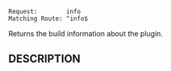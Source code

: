     Request:        info
    Matching Route: ^info$

Returns the build information about the plugin.


## DESCRIPTION

<no description>
